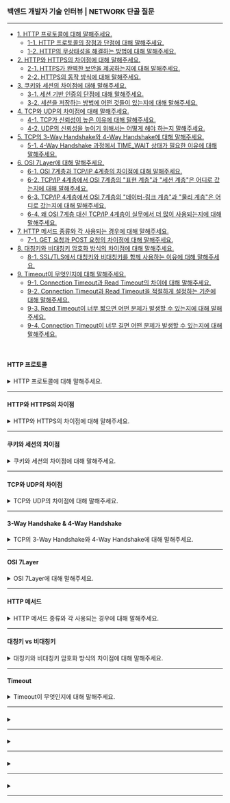 ### 백엔드 개발자 기술 인터뷰 | NETWORK 단골 질문

---

- [1. HTTP 프로토콜에 대해 말해주세요.](#http-프로토콜)
    - [1-1. HTTP 프로토콜의 장점과 단점에 대해 말해주세요.]()
    - [1-2. HTTP의 무상태성을 해결하는 방법에 대해 말해주세요.]()
- [2. HTTP와 HTTPS의 차이점에 대해 말해주세요.](#http와-https의-차이점)
    - [2-1. HTTPS가 완벽한 보안을 제공하는지에 대해 말해주세요.]()
    - [2-2. HTTPS의 동작 방식에 대해 말해주세요.]()
- [3. 쿠키와 세션의 차이점에 대해 말해주세요.](#쿠키와-세션의-차이점)
    - [3-1. 세션 기반 인증의 단점에 대해 말해주세요.]()
    - [3-2. 세션을 저장하는 방법에 어떤 것들이 있는지에 대해 말해주세요.]()
- [4. TCP와 UDP의 차이점에 대해 말해주세요.](#tcp와-udp의-차이점)
    - [4-1. TCP가 신뢰성이 높은 이유에 대해 말해주세요.]()
    - [4-2. UDP의 신뢰성을 높이기 위해서는 어떻게 해야 하는지 말해주세요.]()
- [5. TCP의 3-Way Handshake와 4-Way Handshake에 대해 말해주세요.](#3-way-handshake--4-way-handshake)
    - [5-1. 4-Way Handshake 과정에서 TIME_WAIT 상태가 필요한 이유에 대해 말해주세요.]()
- [6. OSI 7Layer에 대해 말해주세요.](#osi-7layer)
    - [6-1. OSI 7계층과 TCP/IP 4계층의 차이점에 대해 말해주세요.]()
    - [6-2. TCP/IP 4계층에서 OSI 7계층의 "표현 계층"과 "세션 계층"은 어디로 갔는지에 대해 말해주세요.]()
    - [6-3. TCP/IP 4계층에서 OSI 7계층의 "데이터-링크 계층"과 "물리 계층"은 어디로 갔는지에 대해 말해주세요.]()
    - [6-4. 왜 OSI 7계층 대신 TCP/IP 4계층이 실무에서 더 많이 사용되는지에 대해 말해주세요.]()
- [7. HTTP 메서드 종류와 각 사용되는 경우에 대해 말해주세요.](#http-메서드)
    - [7-1. GET 요청과 POST 요청의 차이점에 대해 말해주세요.]()
- [8. 대칭키와 비대칭키 암호화 방식의 차이점에 대해 말해주세요.](#대칭키-vs-비대칭키)
    - [8-1. SSL/TLS에서 대칭키와 비대칭키를 함께 사용하는 이유에 대해 말해주세요.]()
- [9. Timeout이 무엇인지에 대해 말해주세요.](#timeout)
    - [9-1. Connection Timeout과 Read Timeout의 차이에 대해 말해주세요.]()
    - [9-2. Connection Timeout과 Read Timeout을 적절하게 설정하는 기준에 대해 말해주세요.]()
    - [9-3. Read Timeout이 너무 짧으면 어떤 문제가 발생할 수 있는지에 대해 말해주세요.]()
    - [9-4. Connection Timeout이 너무 길면 어떤 문제가 발생할 수 있는지에 대해 말해주세요.]()

<br>

#### HTTP 프로토콜

<details>
<summary>HTTP 프로토콜에 대해 말해주세요.</summary>

- HTTP(HyperText Transfer Protocol)는 클라이언트와 서버 간에 HTML 문서를 주고받기 위한 프로토콜로, 주로 웹 브라우저와 웹 서버 간 통신에서 사용된다.
- Stateless(무상태성) 특징을 가지며, 클라이언트의 요청에 대해 서버가 응답을 반환하는 방식으로 동작한다.
    - Stateless(무상태성): HTTP는 이전 요청에 대한 정보를 유지하지 않는다. 즉, 각 요청이 독립적으로 처리된다.
    - Connectionless(비연결성): 서버는 클라이언트의 요청을 처리한 후 연결을 종료한다. 요청할 때마다 새로 연결이 이루어진다.

<details>
<summary>⁉️ HTTP 프로토콜의 장점과 단점에 대해 말해주세요.</summary>

- HTTP 프로토콜 장점:
    - 간단한 설계: 요청과 응답의 단순한 구조 덕분에 개발 및 유지보수가 용이하다.
    - 확장성: 클라이언트와 서버가 독립적이므로 다양한 기기에서 사용할 수 있다.


- HTTP 프로토콜 단점:
    - 상태를 유지하지 않음: 로그인 정보나 세션을 서버가 직접 저장하지 않기 때문에 매번 인증이 필요하다.
    - 보안 문제: HTTP는 평문 데이터를 전송하므로 중간자 공격(MITM) 위험이 존재한다.

</details>

<br>

<details>
<summary>⁉️ HTTP의 무상태성을 해결하는 방법에 대해 말해주세요.</summary>

- 쿠키(Cookie)를 사용하여 클라이언트 측에 상태 정보를 저장한다.
- 세션(Session)을 사용하여 서버 측에서 상태 정보를 저장한다.
- JWT를 사용하여 클라이언트에 토큰을 저장하고 요청 시 인증으로 사용한다.

</details>

</details>

---

#### HTTP와 HTTPS의 차이점

<details>
<summary>HTTP와 HTTPS의 차이점에 대해 말해주세요.</summary>

- HTTP는 평문 데이터 전송으로, 데이터를 암호화하지 않고 전송하기 때문에 제3자가 데이터를 가로채거나 변조할 수 있다.

- HTTPS는 HTTP에 SSL/TLS(보안 계층)를 추가하여 데이터를 암호화하여 보낸다.

<details>
<summary>⁉️ HTTPS가 완벽한 보안을 제공하는지에 대해 말해주세요.</summary>

- HTTPS는 데이터 암호화를 제공하지만 중간자 공격(MITM), 인증서 위조 등의 위험이 존재한다.
- 보안을 강화하려면 HSTS(HTTP Strict Transport Security)를 적용해야 한다.

</details>

<br>

<details>
<summary>⁉️ HTTPS의 동작 방식에 대해 말해주세요.</summary>

1. 클라이언트가 HTTPS 요청을 전송한다.
2. 서버는 SSL/TLS 인증서를 제공한다.
3. 클라이언트가 인증서를 확인하고 공개키로 암호화한다.
4. 서버는 비공개키로 복호화하고 데이터를 전송한다.

</details>

</details>

---

#### 쿠키와 세션의 차이점

<details>
<summary>쿠키와 세션의 차이점에 대해 말해주세요.</summary>

- 쿠키(Cookie)는 사용자 컴퓨터에 저장하는 작은 기록 정보 파일로, HTTP에서 클라이언트의 상태 정보를 PC에 저장했다가 필요 시 정보를 참조하거나 재사용할 수 있다.
- 세션(Session)은 일정 시간 동안 같은 사용자로부터 들어오는 일련의 요구를 하나의 상태로 보고, 그 상태를 유지시키는 기술이다.

> 쿠키는 브라우저 종료 후에도 유지될 수 있지만, 세션은 기본적으로 브라우저를 종료하면 삭제된다.

<details>
<summary>⁉️ 세션 기반 인증의 단점에 대해 말해주세요.</summary>

- 서버가 세션 정보를 저장해야 하므로 사용자 수가 증가하게 될 경우 서버 측의 부하가 발생할 수 있다.
- 쿠키를 탈취하면 세션 하이재킹 위험이 존재한다.

</details>

<br>

<details>
<summary>⁉️ 세션을 저장하는 방법에 어떤 것들이 있는지에 대해 말해주세요.</summary>

- 메모리 세션: 서버의 RAM에 저장하여 속도가 빠르지만 휘발성이라 데이터가 삭제될 수 있다.
- 데이터베이스 세션: 데이터베이스에 저장하여 안정적이지만 속도가 느리다는 단점이 있다.
- Redis OR Memcached: 인메모리 데이터 저장소를 사용하여 속도와 안정성의 균형을 맞출 수 있다.

</details>

</details>

---

#### TCP와 UDP의 차이점

<details>
<summary>TCP와 UDP의 차이점에 대해 말해주세요.</summary>

- TCP는 연결형 서비스로 3-Way handshake 과정을 통해 연결을 설정하여 높은 신뢰성을 보장하지만, 속도가 비교적 느리다는 단점이 있다.
- UDP는 비연결형 서비스로 3-Way handshake를 사용하지 않아 신뢰성이 떨어지지만, 데이터 수신 여부를 확인하지 않아 속도가 빠르다는 장점이 있다.

<details>
<summary>⁉️ TCP가 신뢰성이 높은 이유에 대해 말해주세요.</summary>

- 3-Way handshake 과정을 통해 연결을 설정하고, 패킷 재전송 및 흐름 제어를 수행하기 때문이다.

</details>

<br>

<details>
<summary>⁉️ UDP의 신뢰성을 높이기 위해서는 어떻게 해야 하는지 말해주세요.</summary>

- 응용 계층에서 패킷 손실 복구 메커니즘을 추가해야 한다. 대표적으로 QUIC 프로토콜이 존재한다.

</details>

</details>

---

#### 3-Way Handshake & 4-Way Handshake

<details>
<summary>TCP의 3-Way Handshake와 4-Way Handshake에 대해 말해주세요.</summary>

- TCP는 3-Way Handshake 과정을 통해 연결을 설정하고, 4-Way Handshake 과정을 통해 연결을 해제한다.


- 3-Way Handshake 과정은 TCP 네트워크에서 통신하는 장치가 서로 연결이 잘 되었는지 확인하는 방법이다.
    - 송신자와 수신자는 총 3번에 걸쳐 데이터를 주고 받으며 통신이 가능한 상태인지 확인한다.
- 4-Way Handshake 과정은 TCP 네트워크에서 통신하는 장치의 연결을 해제하는 방법이다.
    - 송신자와 수신자는 총 4번에 걸쳐 데이터를 주고 받으며 연결을 끊는다.

<details>
<summary>⁉️ 4-Way Handshake 과정에서 TIME_WAIT 상태가 필요한 이유에 대해 말해주세요.</summary>

- 지연된 패킷이 네트워크에서 남아있을 가능성이 있기 때문에 이를 방지하기 위해서 TIME_WAIT이 필요하다.

</details>

</details>

---

#### OSI 7Layer

<details>
<summary>OSI 7Layer에 대해 말해주세요.</summary>

- OSI 7계층은 네트워크 통신 과정을 7개의 계층으로 나눈 개념적인 모델이다.
- 각 계층은 독립적으로 동작하며, 상위 계층은 하위 계층의 기능을 기반으로 동작한다.

| 계층  | 계층 이름                       | 역할 및 기능                               |
|-----|-----------------------------|---------------------------------------|
| 7계층 | 응용 계층 (Application Layer)   | 사용자에게 네트워크 서비스 제공 (HTTP, FTP, SMTP 등) |
| 6계층 | 표현 계층 (Presentation Layer)  | 데이터 암호화, 압축, 변환 (JPEG, ASCII, TLS)    |
| 5계층 | 세션 계층 (Session Layer)       | 세션(연결) 생성 및 관리 (로그인 유지, API 세션)       |
| 4계층 | 전송 계층 (Transport Layer)     | 신뢰성 있는 데이터 전송 (TCP, UDP, 포트 번호 사용)    |
| 3계층 | 네트워크 계층 (Network Layer)     | 목적지까지 최적의 경로 설정 (IP, 라우팅)             |
| 2계층 | 데이터 링크 계층 (Data Link Layer) | MAC 주소 기반 데이터 전송, 오류 검출 및 흐름 제어       |
| 1계층 | 물리 계층 (Physical Layer)      | 물리적인 데이터 전송 (비트, 케이블, 리피터)            |

- 7계층 (응용 계층): 사용자와 가장 가까운 계층으로, 사용자가 네트워크를 이용할 수 있도록 인터페이스를 제공하는 역할을 한다.
    - 웹 브라우저(HTTP), 이메일(SMTP), 파일 전송(FTP) 등의 프로토콜이 포함되어 있다.
- 6계층 (표현 계층): 데이터를 암호화, 인코딩, 압축하는 역할을 한다.
    - 서로 다른 형식의 데이터를 변환하여 서로 다른 운영체제 간에도 데이터가 호환되도록 지원한다.
- 5계층 (세션 계층): 클라이언트와 서버 간 세션(연결)을 설정하고 유지하는 역할을 한다.
    - 통신이 중단될 경우 다시 연결할 수 있도록 관리한다.
- 4계층 (전송 계층): 데이터를 목적지까지 신뢰성 있게 전송하는 역할을 한다.
    - TCP(신뢰성 보장)와 UDP(빠른 속도, 신뢰성 낮음) 프로토콜이 대표적이다.
- 3계층 (네트워크 계층): 데이터를 목적지까지 가장 빠른 경로로 전송하는 역할을 한다.
    - IP 주소를 기반으로 라우팅을 수행한다.
- 2계층 (데이터-링크 계층): MAC 주소를 이용해 물리적인 네트워크 환경에서 데이터를 전송하는 역할을 한다.
    - 오류 검출 및 흐름 제어를 수행하여 안정적인 데이터 전송을 보장한다.
- 1계층 (물리 계층): 데이터를 전기 신호, 광신호, 무선 신호로 변환하여 물리적인 매체를 통해 전송하는 역할을 한다.
    - 케이블, 리피터, 허브 같은 물리적 장비가 해당된다.

<details>
<summary>⁉️ OSI 7계층과 TCP/IP 4계층의 차이점에 대해 말해주세요.</summary>

- OSI 7계층은 네트워크 통신을 이론적으로 설명하기 위한 개념적인 모델이고, TCP/IP 4계층은 실제 인터넷에서 동작하는 네트워크 모델이다.
- 즉, TCP/IP 4계층은 OSI 7계층을 실무에 맞게, 현실적으로 필요 없는 계층을 통합하여 단순화한 모델이다.

</details>

<br>

<details>
<summary>⁉️ TCP/IP 4계층에서 OSI 7계층의 "표현 계층"과 "세션 계층"은 어디로 갔는지에 대해 말해주세요.</summary>

- TCP/IP 4계층에서는 표현 계층(데이터 인코딩, 암호화 등)을 HTTP, TLS 등에서 처리하고, 세션 계층(연결 관리)은 TCP 프로토콜이 일부 역할을 수행하여 응용 계층에 통합되었다.

</details>

<br>

<details>
<summary>⁉️ TCP/IP 4계층에서 OSI 7계층의 "데이터-링크 계층"과 "물리 계층"은 어디로 갔는지에 대해 말해주세요.</summary>

- 데이터-링크 계층과 물리 계층은 LAN, Wi-Fi, Ethernet과 같은 물리적인 네트워크 기술을 TCP/IP 4계층의 네트워크 인페이스 계층으로 통합되었다.

</details>

<br>

<details>
<summary>⁉️ 왜 OSI 7계층 대신 TCP/IP 4계층이 실무에서 더 많이 사용되는지에 대해 말해주세요.</summary>

- OSI 7계층은 네트워크 개념을 이해하기 좋은 이론적인 모델이지만, 실제로 인터넷에서 동작하는 TCP/IP 프로토콜들은 4계층 모델에 더 적합하다.
- 특히, 표현 계층과 세션 계층은 따로 분리할 필요 없이 응용 계층에서 처리할 수 있어 OSI 모델보다 TCP/IP 모델이 더 실용적이다.

</details>

</details>

---

#### HTTP 메서드

<details>
<summary>HTTP 메서드 종류와 각 사용되는 경우에 대해 말해주세요.</summary>

- GET 요청은 데이터를 조회할 때 사용한다.
- POST 요청은 요청 데이터를 처리할 때, 보통 데이터를 등록할 때 사용한다.
- PUT 요청은 데이터를 변경할 때 사용하며, 해당 데이터가 없으면 생성한다.
- PATCH 요청은 일부 데이터만 변경할 때 사용한다.
- DELETE 요청은 데이터를 삭제할 때 사용한다.

<details>
<summary>⁉️ GET 요청과 POST 요청의 차이점에 대해 말해주세요.</summary>

- GET 요청은 URL에 데이터를 포함하여 전송하며, 캐싱이 가능하다.
- POST 요청은 데이터를 바디에 포함하여 전송하여, 보안성이 더 높다.

</details>

</details>

---

#### 대칭키 vs 비대칭키

<details>
<summary>대칭키와 비대칭키 암호화 방식의 차이점에 대해 말해주세요.</summary>

- 대킹키는 암호화와 복호화에 같은 암호키를 사용하는 알고리즘으로, 중간에 누군가 암호키를 가로채면 암호화된 정보가 유출될 수 있다.
- 비대칭키는 암호화와 복호화할 때 키를 서로 다른 키로 사용하는 암호화 알고리즘으로, 개인키와 공개키를 쌍으로 이룬 형태이다.

> 대칭키는 암호화 및 복호화 키가 동일하여 속도는 빠르지만 보안에 취약하다. 반면 비대칭키는 공개키 및 개인키로 암호화하여 보안이 강하지만 속도가 느리다.

<details>
<summary>⁉️ SSL/TLS에서 대칭키와 비대칭키를 함께 사용하는 이유에 대해 말해주세요.</summary>

- 비대칭키로 세션키를 교환한 후, 데이터 전송은 속도가 빠른 대칭키로 암호화하기 위해서 함께 사용한다.

</details>

</details>

---

#### Timeout

<details>
<summary>Timeout이 무엇인지에 대해 말해주세요.</summary>

- 서버와 클라이언트가 통신할 때 일정 시간이 지나도 응답이 없으면 연결을 종료하는 것을 의미한다.
- Timeout을 설정하는 이유는 무한정 대기하는 것을 방지하고, 네트워크 및 시스템 자원을 효율적으로 관리하기 위함이다.

<details>
<summary>⁉️ Connection Timeout과 Read Timeout의 차이에 대해 말해주세요.</summary>

- Connection Timeout은 클라이언트가 서버에 연결을 시도할 때, 일정 시간이 지나도 연결이 성립되지 않으면 발생하는 타임아웃이다.
- 즉, 서버와의 연결을 수립하는 과정에서 일정 시간이 지나도 응답이 없으면 연결을 포기하는 것이다.
    - 서버가 다운되었거나, 방화벽 설정으로 인해 접근이 차단된 경우
    - 서버가 과부하 상태라 새로운 연결을 수락하지 못하는 경우
    - 네트워크 상태가 불안정하여 클라이언트와 서버 간 연결이 이루어지지 않는 경우


- Read Timeout은 클라이언트가 서버와의 연결을 성공적으로 수립했지만, 서버가 응답을 주지 않으면 일정 시간 후 연결을 종료하는 타임아웃이다.
- 즉, 서버에 요청을 보냈지만, 서버가 데이터를 반환하는 데 너무 오래 걸리면 발생하는 타임아웃이다.
    - 서버의 로직 수행 시간이 길어 클라이언트가 대기 시간이 초과된 경우
    - 데이터베이스 쿼리가 오래 걸려 응답이 지연된 경우
    - 서버 내에서 무한 루프 또는 대기 상태가 발생하여 응답을 보내지 않는 경우

</details>

<br>

<details>
<summary>⁉️ Connection Timeout과 Read Timeout을 적절하게 설정하는 기준에 대해 말해주세요.</summary>

-

</details>

<br>

<details>
<summary>⁉️ Read Timeout이 너무 짧으면 어떤 문제가 발생할 수 있는지에 대해 말해주세요.</summary>

-

</details>

<br>

<details>
<summary>⁉️ Connection Timeout이 너무 길면 어떤 문제가 발생할 수 있는지에 대해 말해주세요.</summary>

-

</details>

</details>


---

####

<details>
<summary></summary>

-

<details>
<summary>⁉️ </summary>

-

</details>

</details>

---

####

<details>
<summary></summary>

-

<details>
<summary>⁉️ </summary>

-

</details>

</details>

---

####

<details>
<summary></summary>

-

<details>
<summary>⁉️ </summary>

-

</details>

</details>

---

####

<details>
<summary></summary>

-

<details>
<summary>⁉️ </summary>

-

</details>

</details>

---
